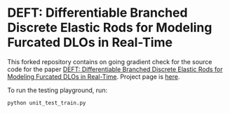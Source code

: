 # DEFT: Differentiable Branched Discrete Elastic Rods for Modeling Furcated DLOs in Real-Time

This forked repository contains on going gradient check for the source code for the paper [DEFT: Differentiable Branched Discrete Elastic Rods for Modeling Furcated DLOs in Real-Time](https://arxiv.org/abs/2502.15037). Project page is [here](https://roahmlab.github.io/DEFT/).

To run the testing playground, run:

```bash
python unit_test_train.py

